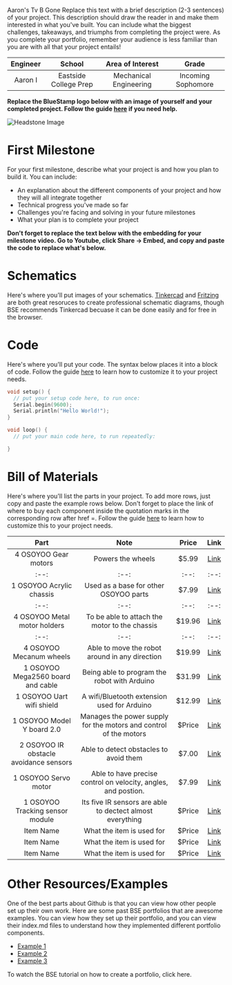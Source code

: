 Aaron's Tv B Gone 
Replace this text with a brief description (2-3 sentences) of your project. This description should draw the reader in and make them interested in what you've built. You can include what the biggest challenges, takeaways, and triumphs from completing the project were. As you complete your portfolio, remember your audience is less familiar than you are with all that your project entails!

| **Engineer** | **School** | **Area of Interest** | **Grade** |
|:--:|:--:|:--:|:--:|
| Aaron I | Eastside College Prep | Mechanical Engineering | Incoming Sophomore 

**Replace the BlueStamp logo below with an image of yourself and your completed project. Follow the guide [here](https://tomcam.github.io/least-github-pages/adding-images-github-pages-site.html) if you need help.**

![Headstone Image](logo.svg)
  
<!---# Final Milestone
For your final milestone, explain the outcome of your project. Key details to include are:
- What you've accomplished since your previous milestone
- What your biggest challenges and triumphs were at BSE
- A summary of key topics you learned about
- What you hope to learn in the future after everything you've learned at BSE

**Don't forget to replace the text below with the embedding for your milestone video. Go to Youtube, click Share -> Embed, and copy and paste the code to replace what's below.**-->

<!---iframe width="560" height="315" src="https://www.youtube.com/embed/F7M7imOVGug" title="YouTube video player" frameborder="0" allow="accelerometer; autoplay; clipboard-write; encrypted-media; gyroscope; picture-in-picture; web-share" allowfullscreen--><!---/iframe-->

<!---# Second Milestone
For your second milestone, explain what you've worked on since your previous milestone. You can highlight:
- Technical details of what you've accomplished and how they contribute to the final goal
- What has been surprising about the project so far
- Previous challenges you faced that you overcame
- What needs to be completed before your final milestone 

**Don't forget to replace the text below with the embedding for your milestone video. Go to Youtube, click Share -> Embed, and copy and paste the code to replace what's below.**-->

<!---iframe width="560" height="315" src="https://www.youtube.com/embed/y3VAmNlER5Y" title="YouTube video player" frameborder="0" allow="accelerometer; autoplay; clipboard-write; encrypted-media; gyroscope; picture-in-picture; web-share" allowfullscreen--><!---/iframe-->

# First Milestone
For your first milestone, describe what your project is and how you plan to build it. You can include:
- An explanation about the different components of your project and how they will all integrate together
- Technical progress you've made so far
- Challenges you're facing and solving in your future milestones
- What your plan is to complete your project

**Don't forget to replace the text below with the embedding for your milestone video. Go to Youtube, click Share -> Embed, and copy and paste the code to replace what's below.**

<!---iframe width="560" height="315" src="https://www.youtube.com/embed/CaCazFBhYKs" title="YouTube video player" frameborder="0" allow="accelerometer; autoplay; clipboard-write; encrypted-media; gyroscope; picture-in-picture; web-share" allowfullscreen--><!---/iframe-->

# Schematics 
Here's where you'll put images of your schematics. [Tinkercad](https://www.tinkercad.com/blog/official-guide-to-tinkercad-circuits) and [Fritzing](https://fritzing.org/learning/) are both great resoruces to create professional schematic diagrams, though BSE recommends Tinkercad becuase it can be done easily and for free in the browser. 

# Code
Here's where you'll put your code. The syntax below places it into a block of code. Follow the guide [here]([url](https://www.markdownguide.org/extended-syntax/)) to learn how to customize it to your project needs. 

```c++
void setup() {
  // put your setup code here, to run once:
  Serial.begin(9600);
  Serial.println("Hello World!");
}

void loop() {
  // put your main code here, to run repeatedly:

}
```

# Bill of Materials
Here's where you'll list the parts in your project. To add more rows, just copy and paste the example rows below.
Don't forget to place the link of where to buy each component inside the quotation marks in the corresponding row after href =. Follow the guide [here]([url](https://www.markdownguide.org/extended-syntax/)) to learn how to customize this to your project needs. 

| **Part** | **Note** | **Price** | **Link** |
|:--:|:--:|:--:|:--:|
| 4 OSOYOO Gear motors  | Powers the wheels  | $5.99 | <a href="https://osoyoo.store/collections/parts-for-blue-mecanum-wheel-robotic-car-kit-for-arduino-mega2560-model-2021006601/products/tt-motor-with-wire-and-connection-for-arduino-v2-0-robot-carmodel-2016013200m-1?variant=31648986857583"> Link </a> |
|:--:|:--:|:--:|:--:|
| 1 OSOYOO Acrylic chassis | Used as a base for other OSOYOO parts | $7.99 | <a href="https://osoyoo.store/collections/parts-for-blue-mecanum-wheel-robotic-car-kit-for-arduino-mega2560-model-2021006601/products/model-2021006600-blue-mecanum-wheel-robotic-car-acrylic-chassis?variant=40715880333423"> Link </a> |
|:--:|:--:|:--:|:--:|
| 4 OSOYOO Metal motor holders  | To be able to attach the motor to the chassis | $19.96 | <a href="https://osoyoo.store/collections/parts-for-blue-mecanum-wheel-robotic-car-kit-for-arduino-mega2560-model-2021006601/products/metal-motor-holders-with-screws-for-tt-motor-model-2017010900?variant=32204556206191"> Link </a> |
|:--:|:--:|:--:|:--:|
| 4 OSOYOO Mecanum wheels | Able to move the robot around in any direction | $19.99 | <a href="https://osoyoo.store/collections/parts-for-blue-mecanum-wheel-robotic-car-kit-for-arduino-mega2560-model-2021006601/products/model-2021006600-blue-mecanum-wheels-60mm?variant=40715901698159"> Link </a> |
| 1 OSOYOO Mega2560 board and cable  | Being able to program the robot with Arduino | $31.99 | <a href="https://osoyoo.store/collections/parts-for-blue-mecanum-wheel-robotic-car-kit-for-arduino-mega2560-model-2021006601/products/copy-of-osoyoo-main-board-fully-compatible-with-arduino-mega2560?variant=40878141964399"> Link </a> |
| 1 OSOYOO Uart wifi shield | A wifi/Bluetooth extension used for Arduino  | $12.99 | <a href="https://osoyoo.store/collections/parts-for-blue-mecanum-wheel-robotic-car-kit-for-arduino-mega2560-model-2021006601/products/esp8266-wifi-shiled-osoyoo-wifi-internet-of-things-learning-kit-for-arduino-uno?variant=31955252215919"> Link </a> |
| 1 OSOYOO Model Y board 2.0 | Manages the power supply for the motors and control of the motors | $Price | <a href="https://osoyoo.store/collections/parts-for-blue-mecanum-wheel-robotic-car-kit-for-arduino-mega2560-model-2021006601/products/products-model-y-motor-driver-board-for-arduino-robotic-car-kit-model-2021006600?variant=41034891231343"> Link </a> |
| 2 OSOYOO IR obstacle avoidance sensors | Able to detect obstacles to avoid them | $7.00 | <a href="https://osoyoo.store/collections/parts-for-blue-mecanum-wheel-robotic-car-kit-for-arduino-mega2560-model-2021006601/products/ir-obstacle-avoidance-module-for-arduino-v2-0-robot-carmodel-2016000400?variant=31648429015151"> Link </a> |
| 1 OSOYOO Servo motor | Able to have precise control on velocity, angles, and postion.  | $7.99 | <a href="https://osoyoo.store/products/micro-servo-sg90-blue-for-arduino-v2-0-robot-carmodel-lacc200610?variant=31648847560815"> Link </a> |
| 1 OSOYOO Tracking sensor module | Its five IR sensors are able to dectect almost everything | $Price | <a href="https://www.amazon.com/Arduino-A000066-ARDUINO-UNO-R3/dp/B008GRTSV6/"> Link </a> |
| Item Name | What the item is used for | $Price | <a href="https://www.amazon.com/Arduino-A000066-ARDUINO-UNO-R3/dp/B008GRTSV6/"> Link </a> |
| Item Name | What the item is used for | $Price | <a href="https://www.amazon.com/Arduino-A000066-ARDUINO-UNO-R3/dp/B008GRTSV6/"> Link </a> |
| Item Name | What the item is used for | $Price | <a href="https://www.amazon.com/Arduino-A000066-ARDUINO-UNO-R3/dp/B008GRTSV6/"> Link </a> |
# Other Resources/Examples
One of the best parts about Github is that you can view how other people set up their own work. Here are some past BSE portfolios that are awesome examples. You can view how they set up their portfolio, and you can view their index.md files to understand how they implemented different portfolio components.
- [Example 1](https://trashytuber.github.io/YimingJiaBlueStamp/)
- [Example 2](https://sviatil0.github.io/Sviatoslav_BSE/)
- [Example 3](https://arneshkumar.github.io/arneshbluestamp/)

To watch the BSE tutorial on how to create a portfolio, click here.
